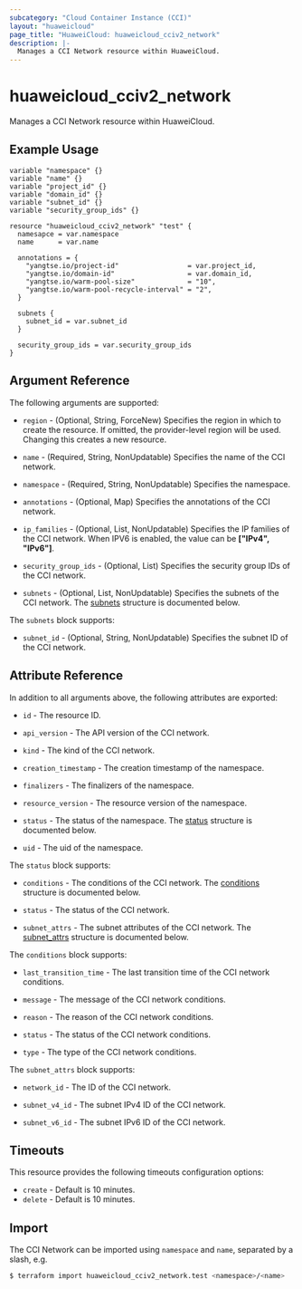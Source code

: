 ```yaml
---
subcategory: "Cloud Container Instance (CCI)"
layout: "huaweicloud"
page_title: "HuaweiCloud: huaweicloud_cciv2_network"
description: |-
  Manages a CCI Network resource within HuaweiCloud.
---
```


# huaweicloud_cciv2_network

Manages a CCI Network resource within HuaweiCloud.

## Example Usage

```hcl
variable "namespace" {}
variable "name" {}
variable "project_id" {}
variable "domain_id" {}
variable "subnet_id" {}
variable "security_group_ids" {}

resource "huaweicloud_cciv2_network" "test" {
  namesapce = var.namespace
  name      = var.name

  annotations = {
    "yangtse.io/project-id"                 = var.project_id,
    "yangtse.io/domain-id"                  = var.domain_id,
    "yangtse.io/warm-pool-size"             = "10",
    "yangtse.io/warm-pool-recycle-interval" = "2",
  }

  subnets {
    subnet_id = var.subnet_id
  }

  security_group_ids = var.security_group_ids
}
```

## Argument Reference

The following arguments are supported:

* `region` - (Optional, String, ForceNew) Specifies the region in which to create the resource.
  If omitted, the provider-level region will be used.
  Changing this creates a new resource.

* `name` - (Required, String, NonUpdatable) Specifies the name of the CCI network.

* `namespace` - (Required, String, NonUpdatable) Specifies the namespace.

* `annotations` - (Optional, Map) Specifies the annotations of the CCI network.

* `ip_families` - (Optional, List, NonUpdatable) Specifies the IP families of the CCI network.
  When IPV6 is enabled, the value can be **["IPv4", "IPv6"]**.

* `security_group_ids` - (Optional, List) Specifies the security group IDs of the CCI network.

* `subnets` - (Optional, List, NonUpdatable) Specifies the subnets of the CCI network.
  The [subnets](#block_subnets) structure is documented below.

<a name="block_subnets"></a>
The `subnets` block supports:

* `subnet_id` - (Optional, String, NonUpdatable) Specifies the subnet ID of the CCI network.

## Attribute Reference

In addition to all arguments above, the following attributes are exported:

* `id` - The resource ID.

* `api_version` - The API version of the CCI network.

* `kind` - The kind of the CCI network.

* `creation_timestamp` - The creation timestamp of the namespace.

* `finalizers` - The finalizers of the namespace.

* `resource_version` - The resource version of the namespace.

* `status` - The status of the namespace.
  The [status](#attrblock_status) structure is documented below.

* `uid` - The uid of the namespace.

<a name="attrblock_status"></a>
The `status` block supports:

* `conditions` - The conditions of the CCI network.
  The [conditions](#attrblock_status_conditions) structure is documented below.

* `status` - The status of the CCI network.

* `subnet_attrs` - The subnet attributes of the CCI network.
  The [subnet_attrs](#attrblock_status_subnet_attrs) structure is documented below.

<a name="attrblock_status_conditions"></a>
The `conditions` block supports:

* `last_transition_time` - The last transition time of the CCI network conditions.

* `message` - The message of the CCI network conditions.

* `reason` - The reason of the CCI network conditions.

* `status` - The status of the CCI network conditions.

* `type` - The type of the CCI network conditions.

<a name="attrblock_status_subnet_attrs"></a>
The `subnet_attrs` block supports:

* `network_id` - The ID of the CCI network.

* `subnet_v4_id` - The subnet IPv4 ID of the CCI network.

* `subnet_v6_id` - The subnet IPv6 ID of the CCI network.

## Timeouts

This resource provides the following timeouts configuration options:

* `create` - Default is 10 minutes.
* `delete` - Default is 10 minutes.

## Import

The CCI Network can be imported using `namespace` and `name`, separated by a slash, e.g.

```bash
$ terraform import huaweicloud_cciv2_network.test <namespace>/<name>
```
